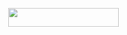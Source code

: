 <p align="center"><a href="https://heroku.com/deploy?template=https://github.com/hyper-ub/Loader-1"> <img src="https://img.shields.io/badge/Deploy%20To%20Heroku-black?style=for-the-badge&logo=heroku" width="220" height="38.45"/></a></p>
